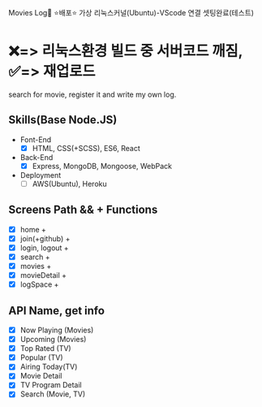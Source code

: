 Movies Log🚀 ⭐배포⭐ 가상 리눅스커널(Ubuntu)-VScode 연결 셋팅완료(테스트)
# ❌=> 리눅스환경 빌드 중 서버코드 깨짐, ✅=> 재업로드

search for movie, register it and write my own log.

## Skills(Base Node.JS)

- Font-End
  - [x] HTML, CSS(+SCSS), ES6, React
- Back-End
  - [x] Express, MongoDB, Mongoose, WebPack
- Deployment
  - [ ] AWS(Ubuntu), Heroku

## Screens Path && + Functions

- [x] home +
- [x] join(+github) +
- [x] login, logout +
- [x] search +
- [x] movies +
- [x] movieDetail +
- [x] logSpace +

## API Name, get info

- [x] Now Playing (Movies)
- [x] Upcoming (Movies)
- [x] Top Rated (TV)
- [x] Popular (TV)
- [x] Airing Today(TV)
- [x] Movie Detail
- [x] TV Program Detail
- [x] Search (Movie, TV)

